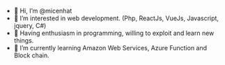 - 👋 Hi, I’m @micenhat
- 👀 I’m interested in web development. (Php, ReactJs, VueJs, Javascript, jquery, C#)
- 🌱 Having enthusiasm in programming, willing to exploit and learn new things.
- 💞️ I’m currently learning Amazon Web Services, Azure Function and Block chain.

<!---
micenhat/micenhat is a ✨ special ✨ repository because its `README.md` (this file) appears on your GitHub profile.
You can click the Preview link to take a look at your changes.
--->
